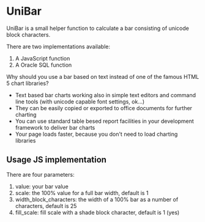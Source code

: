# UniBar

UniBar is a small helper function to calculate a bar consisting of unicode block characters. 

There are two implementations available:  

1. A JavaScript function
2. A Oracle SQL function

Why should you use a bar based on text instead of one of the famous HTML 5 chart libraries?

* Text based bar charts working also in simple text editors and command line tools (with unicode capable font settings, ok...)
* They can be easily copied or exported to office documents for further charting
* You can use standard table besed report facilities in your development framework to deliver bar charts
* Your page loads faster, because you don't need to load charting libraries

## Usage JS implementation

There are four parameters:

1. value: your bar value
2. scale: the 100% value for a full bar width, default is 1 
3. width_block_characters: the width of a 100% bar as a number of characters, default is 25
4. fill_scale: fill scale with a shade block character, default is 1 (yes)

